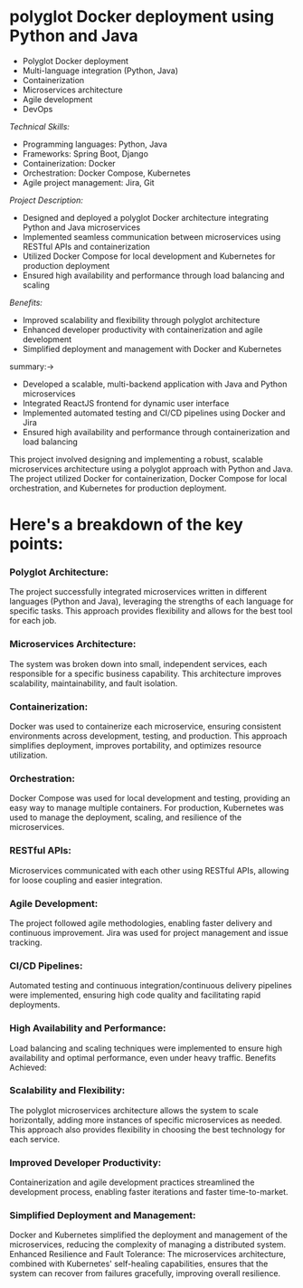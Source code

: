 # polyglot Docker deployment using Python and Java



- Polyglot Docker deployment
- Multi-language integration (Python, Java)
- Containerization
- Microservices architecture
- Agile development
- DevOps

*Technical Skills:*

- Programming languages: Python, Java
- Frameworks: Spring Boot, Django
- Containerization: Docker
- Orchestration: Docker Compose, Kubernetes
- Agile project management: Jira, Git

*Project Description:*

- Designed and deployed a polyglot Docker architecture integrating Python and Java microservices
- Implemented seamless communication between microservices using RESTful APIs and containerization
- Utilized Docker Compose for local development and Kubernetes for production deployment
- Ensured high availability and performance through load balancing and scaling

*Benefits:*

- Improved scalability and flexibility through polyglot architecture
- Enhanced developer productivity with containerization and agile development
- Simplified deployment and management with Docker and Kubernetes

summary:-> 
- Developed a scalable, multi-backend application with Java and Python microservices
- Integrated ReactJS frontend for dynamic user interface
- Implemented automated testing and CI/CD pipelines using Docker and Jira
- Ensured high availability and performance through containerization and load balancing


This project involved designing and implementing a robust, scalable microservices architecture using a polyglot approach with Python and Java. The project utilized Docker for containerization, Docker Compose for local orchestration, and Kubernetes for production deployment.

# Here's a breakdown of the key points:

### Polyglot Architecture:
The project successfully integrated microservices written in different languages (Python and Java), leveraging the strengths of each language for specific tasks. This approach provides flexibility and allows for the best tool for each job.

### Microservices Architecture:
The system was broken down into small, independent services, each responsible for a specific business capability. This architecture improves scalability, maintainability, and fault isolation.

### Containerization:
Docker was used to containerize each microservice, ensuring consistent environments across development, testing, and production. This approach simplifies deployment, improves portability, and optimizes resource utilization.

### Orchestration:
Docker Compose was used for local development and testing, providing an easy way to manage multiple containers. For production, Kubernetes was used to manage the deployment, scaling, and resilience of the microservices.

### RESTful APIs:
Microservices communicated with each other using RESTful APIs, allowing for loose coupling and easier integration.

### Agile Development:
The project followed agile methodologies, enabling faster delivery and continuous improvement. Jira was used for project management and issue tracking.

### CI/CD Pipelines:
Automated testing and continuous integration/continuous delivery pipelines were implemented, ensuring high code quality and facilitating rapid deployments.

### High Availability and Performance:
Load balancing and scaling techniques were implemented to ensure high availability and optimal performance, even under heavy traffic.
Benefits Achieved:

### Scalability and Flexibility:
The polyglot microservices architecture allows the system to scale horizontally, adding more instances of specific microservices as needed. This approach also provides flexibility in choosing the best technology for each service.

### Improved Developer Productivity:
Containerization and agile development practices streamlined the development process, enabling faster iterations and faster time-to-market.

### Simplified Deployment and Management:
Docker and Kubernetes simplified the deployment and management of the microservices, reducing the complexity of managing a distributed system.
Enhanced Resilience and Fault Tolerance:
The microservices architecture, combined with Kubernetes' self-healing capabilities, ensures that the system can recover from failures gracefully, improving overall resilience.